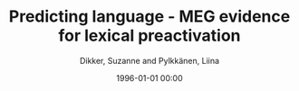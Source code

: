 ---
layout: post
title: Predicting language - MEG evidence for lexical preactivation

date: 1996-01-01 00:00
author: Dikker, Suzanne and Pylkkänen, Liina
tags: ["language processing","lexical priming","lexical-semantic processing","magnetoencephalography","prediction","top-down processing","visual cortex"]
journal: Brain and Language

link: https://doi.org/10.1016/j.bandl.2012.08.004

year: 2013
---